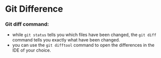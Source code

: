 # Git Difference

### Git diff command:
- while `git status` tells you which files have been changed, the `git diff` command tells you exactly what have been changed.
- you can use the `git difftool` command to open the differences in the IDE of your choice.
